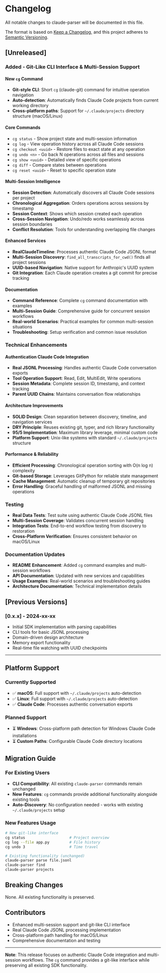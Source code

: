 # Changelog

All notable changes to claude-parser will be documented in this file.

The format is based on [Keep a Changelog](https://keepachangelog.com/en/1.0.0/),
and this project adheres to [Semantic Versioning](https://semver.org/spec/v2.0.0.html).

## [Unreleased]

### Added - Git-Like CLI Interface & Multi-Session Support

#### New `cg` Command
- **Git-style CLI**: Short `cg` (claude-git) command for intuitive operation navigation
- **Auto-detection**: Automatically finds Claude Code projects from current working directory
- **Cross-platform paths**: Support for `~/.claude/projects` directory structure (macOS/Linux)

#### Core Commands
- `cg status` - Show project state and multi-session information
- `cg log` - View operation history across all Claude Code sessions
- `cg checkout <uuid>` - Restore files to exact state at any operation
- `cg undo <n>` - Go back N operations across all files and sessions
- `cg show <uuid>` - Detailed view of specific operations
- `cg diff` - Compare states between operations
- `cg reset <uuid>` - Reset to specific operation state

#### Multi-Session Intelligence
- **Session Detection**: Automatically discovers all Claude Code sessions per project
- **Chronological Aggregation**: Orders operations across sessions by timestamp
- **Session Context**: Shows which session created each operation
- **Cross-Session Navigation**: Undo/redo works seamlessly across session boundaries
- **Conflict Resolution**: Tools for understanding overlapping file changes

#### Enhanced Services
- **RealClaudeTimeline**: Processes authentic Claude Code JSONL format
- **Multi-Session Discovery**: `find_all_transcripts_for_cwd()` finds all project sessions
- **UUID-based Navigation**: Native support for Anthropic's UUID system
- **Git Integration**: Each Claude operation creates a git commit for precise tracking

#### Documentation
- **Command Reference**: Complete `cg` command documentation with examples
- **Multi-Session Guide**: Comprehensive guide for concurrent session workflows
- **Real-world Scenarios**: Practical examples for common multi-session situations
- **Troubleshooting**: Setup verification and common issue resolution

### Technical Enhancements

#### Authentication Claude Code Integration
- **Real JSONL Processing**: Handles authentic Claude Code conversation exports
- **Tool Operation Support**: Read, Edit, MultiEdit, Write operations
- **Session Metadata**: Complete session ID, timestamp, and context tracking
- **Parent UUID Chains**: Maintains conversation flow relationships

#### Architecture Improvements
- **SOLID Design**: Clean separation between discovery, timeline, and navigation services
- **DRY Principle**: Reuses existing git, typer, and rich library functionality
- **95/5 Implementation**: Maximum library leverage, minimal custom code
- **Platform Support**: Unix-like systems with standard `~/.claude/projects` structure

#### Performance & Reliability
- **Efficient Processing**: Chronological operation sorting with O(n log n) complexity
- **Git-based Storage**: Leverages GitPython for reliable state management
- **Cache Management**: Automatic cleanup of temporary git repositories
- **Error Handling**: Graceful handling of malformed JSONL and missing operations

### Testing
- **Real Data Tests**: Test suite using authentic Claude Code JSONL files
- **Multi-Session Coverage**: Validates concurrent session handling
- **Integration Tests**: End-to-end workflow testing from discovery to restoration
- **Cross-Platform Verification**: Ensures consistent behavior on macOS/Linux

### Documentation Updates
- **README Enhancement**: Added `cg` command examples and multi-session workflows
- **API Documentation**: Updated with new services and capabilities
- **Usage Examples**: Real-world scenarios and troubleshooting guides
- **Architecture Documentation**: Technical implementation details

## [Previous Versions]

### [0.x.x] - 2024-xx-xx
- Initial SDK implementation with parsing capabilities
- CLI tools for basic JSONL processing
- Domain-driven design architecture
- Memory export functionality
- Real-time file watching with UUID checkpoints

---

## Platform Support

### Currently Supported
- ✅ **macOS**: Full support with `~/.claude/projects` auto-detection
- ✅ **Linux**: Full support with `~/.claude/projects` auto-detection
- ✅ **Claude Code**: Processes authentic conversation exports

### Planned Support
- ⏳ **Windows**: Cross-platform path detection for Windows Claude Code installations
- ⏳ **Custom Paths**: Configurable Claude Code directory locations

## Migration Guide

### For Existing Users
- **CLI Compatibility**: All existing `claude-parser` commands remain unchanged
- **New Features**: `cg` commands provide additional functionality alongside existing tools
- **Auto-Discovery**: No configuration needed - works with existing `~/.claude/projects` setup

### New Features Usage
```bash
# New git-like interface
cg status                    # Project overview
cg log --file app.py         # File history
cg undo 3                    # Time travel

# Existing functionality (unchanged)
claude-parser parse file.jsonl
claude-parser find
claude-parser projects
```

## Breaking Changes
None. All existing functionality is preserved.

## Contributors
- Enhanced multi-session support and git-like CLI interface
- Real Claude Code JSONL processing implementation
- Cross-platform path handling for macOS/Linux
- Comprehensive documentation and testing

---

**Note**: This release focuses on authentic Claude Code integration and multi-session workflows. The `cg` command provides a git-like interface while preserving all existing SDK functionality.
